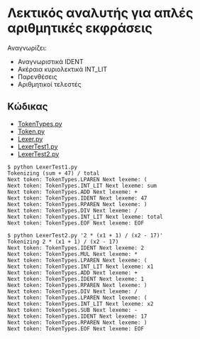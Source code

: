 # Λεκτικός αναλυτής για απλές αριθμητικές εκφράσεις

Αναγνωρίζει:
* Αναγνωριστικά IDENT
* Ακέραια κυριολεκτικά INT_LIT
* Παρενθέσεις
* Αριθμητικοί τελεστές


## Κώδικας

* [TokenTypes.py](./TokenTypes.py)
* [Token.py](./Token.py)
* [Lexer.py](./Lexer.py)
* [LexerTest1.py](./LexerTest1.py)
* [LexerTest2.py](./LexerTest2.py)


```
$ python LexerTest1.py
Tokenizing (sum + 47) / total
Next token: TokenTypes.LPAREN Next lexeme: (
Next token: TokenTypes.INT_LIT Next lexeme: sum
Next token: TokenTypes.ADD Next lexeme: +
Next token: TokenTypes.IDENT Next lexeme: 47
Next token: TokenTypes.RPAREN Next lexeme: )
Next token: TokenTypes.DIV Next lexeme: /
Next token: TokenTypes.INT_LIT Next lexeme: total
Next token: TokenTypes.EOF Next lexeme: EOF
```

```
$ python LexerTest2.py '2 * (x1 + 1) / (x2 - 17)'
Tokenizing 2 * (x1 + 1) / (x2 - 17)
Next token: TokenTypes.IDENT Next lexeme: 2
Next token: TokenTypes.MUL Next lexeme: *
Next token: TokenTypes.LPAREN Next lexeme: (
Next token: TokenTypes.INT_LIT Next lexeme: x1
Next token: TokenTypes.ADD Next lexeme: +
Next token: TokenTypes.IDENT Next lexeme: 1
Next token: TokenTypes.RPAREN Next lexeme: )
Next token: TokenTypes.DIV Next lexeme: /
Next token: TokenTypes.LPAREN Next lexeme: (
Next token: TokenTypes.INT_LIT Next lexeme: x2
Next token: TokenTypes.SUB Next lexeme: -
Next token: TokenTypes.IDENT Next lexeme: 17
Next token: TokenTypes.RPAREN Next lexeme: )
Next token: TokenTypes.EOF Next lexeme: EOF
```

